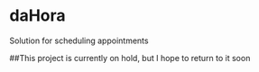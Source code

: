 # daHora
Solution for scheduling appointments

##This project is currently on hold, but I hope to return to it soon
